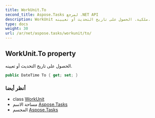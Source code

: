 ```yaml
---
title: WorkUnit.To
second_title: Aspose.Tasks لمرجع .NET API
description: WorkUnit ملكية. الحصول على تاريخ التحديث أو تعيينه.
type: docs
weight: 30
url: /ar/net/aspose.tasks/workunit/to/
---
```

## WorkUnit.To property

الحصول على تاريخ التحديث أو تعيينه.

```csharp
public DateTime To { get; set; }
```

### أنظر أيضا

* class [WorkUnit](../)
* مساحة الاسم [Aspose.Tasks](../../workunit/)
* المجسم [Aspose.Tasks](../../../)


